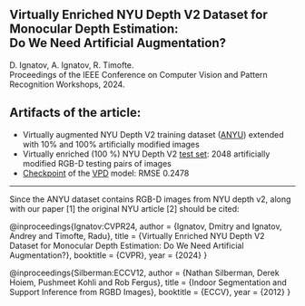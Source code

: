 ## Virtually Enriched NYU Depth V2 Dataset for Monocular Depth Estimation:<br/> Do We Need Artificial Augmentation? 
D. Ignatov, A. Ignatov, R. Timofte. 
<br/>Proceedings of the IEEE Conference on Computer Vision and Pattern Recognition Workshops, 2024.

## Artifacts of the article:
- Virtually augmented NYU Depth V2 training dataset (<a href="https://drive.google.com/file/d/1nrsiowQW1L9IEYLWoiGfJAhD56nSA3Sx/view?usp=sharing" target="_blank">ANYU</a>) extended with 10% and 100% artificially modified images
- Virtually enriched (100 %) NYU Depth V2 <a href="https://drive.google.com/file/d/14FXyJHCUAxIxtbwlY5R4GkfOZp3_CeYm/view?usp=sharing" target="_blank">test set</a>: 2048 artificially modified RGB-D testing pairs of images 
- <a href="https://drive.google.com/file/d/1xl3_CwEmPWtbswuS5ZW8K-ad8Xi7GRMr/view?usp=sharing" target="_blank">Checkpoint</a> of the
<a href="https://github.com/wl-zhao/VPD" target="_blank">VPD</a> model: RMSE 0.2478
------------------------------------------------------------------------------------------------------------
Since the ANYU dataset contains RGB-D images from NYU depth v2, along with our paper [1] the original NYU article [2] should be cited:<br/>

@inproceedings{Ignatov:CVPR24, 
author = {Ignatov, Dmitry and Ignatov, Andrey and Timofte, Radu}, 
title = {Virtually Enriched NYU Depth V2 Dataset for Monocular Depth Estimation: Do We Need Artificial Augmentation?}, 
booktitle = {CVPR}, 
year = {2024} }

@inproceedings{Silberman:ECCV12,
  author    = {Nathan Silberman, Derek Hoiem, Pushmeet Kohli and Rob Fergus},
  title     = {Indoor Segmentation and Support Inference from RGBD Images},
  booktitle = {ECCV},
  year      = {2012}
}
